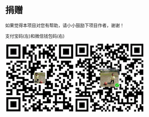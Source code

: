 # 捐赠

如果觉得本项目对您有帮助，请小小鼓励下项目作者，谢谢！

支付宝码(左)和微信钱包码(右)

![支付宝](../pics/alipay.gif) ![微信钱包](../pics/wxpay.gif)

